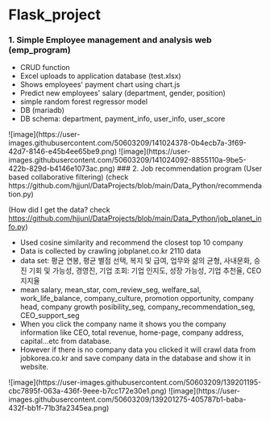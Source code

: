 # Flask_project

### 1. Simple Employee management and analysis web (emp_program)
- CRUD function
- Excel uploads to application database (test.xlsx)
- Shows employees' payment chart using chart.js
- Predict new employees' salary (department, gender, position)
- simple random forest regressor model
- DB (mariadb)
- DB schema: department, payment_info, user_info, user_score

<Main>
![image](https://user-images.githubusercontent.com/50603209/141024378-0b4ecb7a-3f69-42d7-8146-e45b4ee65be9.png)
<Employ salary prediction>
![image](https://user-images.githubusercontent.com/50603209/141024092-8855110a-9be5-422b-829d-b4146e1073ac.png)
### 2. Job recommendation program (User based collaborative filtering)
(check https://github.com/hjjunl/DataProjects/blob/main/Data_Python/recommendation.py)

(How did I get the data? check https://github.com/hjjunl/DataProjects/blob/main/Data_Python/job_planet_info.py)
- Used cosine similarity and recommend the closest top 10 company
- Data is collected by crawling jobplanet.co.kr 2110 data
- data set: 평균 연봉, 평균 별점 선택, 복지 및 급여, 업무와 삶의 균형, 사내문화, 승진 기회 및 가능성, 경영진, 기업 조회: 기업 인지도, 성장 가능성, 기업 추천율, CEO 지지율
- mean salary, mean_star, com_review_seg, welfare_sal, work_life_balance, company_culture, promotion opportunity, company head, company growth posibility_seg, company_recommendation_seg, CEO_support_seg
- When you click the company name it shows you the company information like CEO, total revenue, home-page, company address, capital...etc from database.
- However if there is no company data you clicked it will crawl data from jobkorea.co.kr and save company data in the database and show it in website.
<Recommendation result>
![image](https://user-images.githubusercontent.com/50603209/139201195-cbc7895f-063a-436f-9eee-b7cc172e30e1.png)
<Click company name>
![image](https://user-images.githubusercontent.com/50603209/139201275-405787b1-baba-432f-bb1f-71b3fa2345ea.png)

